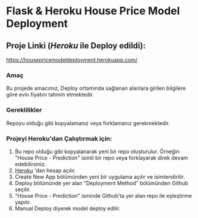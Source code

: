 # Flask & Heroku House Price Model Deployment

## Proje Linki (*Heroku* ile Deploy edildi):

https://housepricemodeldeployment.herokuapp.com/

### Amaç

Bu projede amacımız, Deploy ortamında sağlanan alanlara girilen bilgilere göre evin fiyatını tahmin etmektedir.

### Gereklilikler

Repoyu olduğu gibi kopyalamanız veya forklamanız gerekmektedir.

### Projeyi Heroku'dan Çalıştırmak için:

1. Bu repo olduğu gibi kopyalanarak yeni bir repo oluşturulur. 
   Örneğin "House Price - Prediction" isimli bir repo veya forklayarak direk devam edebilirsiniz.
2. [Heroku](https://www.heroku.com/) 'dan hesap açılır.
3. Create New App bölümünden yeni bir uygulama açılır ve isimlendirilir.
4. Deploy bölümünde yer alan "Deployment Method" bölümünden Github seçilir.
5. "House Price - Prediction" isminde Github'ta yer alan repo ile eşleştirme yapılır.
6. Manual Deploy diyerek model deploy edilir.
